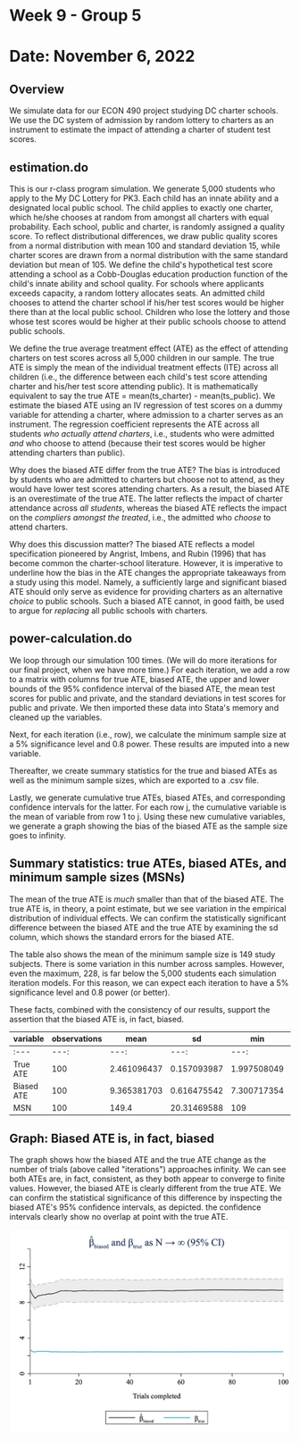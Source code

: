 # Week 9 - Group 5
# Date: November 6, 2022

## Overview
We simulate data for our ECON 490 project studying DC charter schools. We use the DC system of admission by random lottery to charters as an instrument to estimate the impact of attending a charter of student test scores.

## estimation.do
This is our r-class program simulation. We generate 5,000 students who apply to the My DC Lottery for PK3. Each child has an innate ability and a designated local public school. The child applies to exactly one charter, which he/she chooses at random from amongst all charters with equal probability. Each school, public and charter, is randomly assigned a quality score. To reflect distributional differences, we draw public quality scores from a normal distribution with mean 100 and standard deviation 15, while charter scores are drawn from a normal distribution with the same standard deviation but mean of 105. We define the child's hypothetical test score attending a school as a Cobb-Douglas education production function of the child's innate ability and school quality. For schools where applicants exceeds capacity, a random lottery allocates seats. An admitted child chooses to attend the charter school if his/her test scores would be higher there than at the local public school. Children who lose the lottery and those whose test scores would be higher at their public schools choose to attend public schools.

We define the true average treatment effect (ATE) as the effect of attending charters on test scores across all 5,000 children in our sample. The true ATE is simply the mean of the individual treatment effects (ITE) across all children (i.e., the difference between each child's test score attending charter and his/her test score attending public). It is mathematically equivalent to say the true ATE = mean(ts_charter) - mean(ts_public). We estimate the biased ATE using an IV regression of test scores on a dummy variable for attending a charter, where admission to a charter serves as an instrument. The regression coefficient represents the ATE across all students *who actually attend charters*, i.e., students who were admitted *and* who choose to attend (because their test scores would be higher attending charters than public).

Why does the biased ATE differ from the true ATE? The bias is introduced by students who are admitted to charters but choose not to attend, as they would have lower test scores attending charters. As a result, the biased ATE is an overestimate of the true ATE. The latter reflects the impact of charter attendance across *all students*, whereas the biased ATE reflects the impact on the *compliers amongst the treated*, i.e., the admitted who *choose* to attend charters.

Why does this discussion matter? The biased ATE reflects a model specification pioneered by Angrist, Imbens, and Rubin (1996) that has become common the charter-school literature. However, it is imperative to underline how the bias in the ATE changes the appropriate takeaways from a study using this model. Namely, a sufficiently large and significant biased ATE should only serve as evidence for providing charters as an alternative *choice* to public schools. Such a biased ATE cannot, in good faith, be used to argue for *replacing* all public schools with charters.

## power-calculation.do
We loop through our simulation 100 times. (We will do more iterations for our final project, when we have more time.) For each iteration, we add a row to a matrix with columns for true ATE, biased ATE, the upper and lower bounds of the 95% confidence interval of the biased ATE, the mean test scores for public and private, and the standard deviations in test scores for public and private. We then imported these data into Stata's memory and cleaned up the variables.

Next, for each iteration (i.e., row), we calculate the minimum sample size at a 5% significance level and 0.8 power. These results are imputed into a new variable.

Thereafter, we create summary statistics for the true and biased ATEs as well as the minimum sample sizes, which are exported to a .csv file.

Lastly, we generate cumulative true ATEs, biased ATEs, and corresponding confidence intervals for the latter. For each row j, the cumulative variable is the mean of variable from row 1 to j. Using these new cumulative variables, we generate a graph showing the bias of the biased ATE as the sample size goes to infinity.

## Summary statistics: true ATEs, biased ATEs, and minimum sample sizes (MSNs)

The mean of the true ATE is *much* smaller than that of the biased ATE. The true ATE is, in theory, a point estimate, but we see variation in the empirical distribution of individual effects. We can confirm the statistically significant difference between the biased ATE and the true ATE by examining the sd column, which shows the standard errors for the biased ATE.

The table also shows the mean of the minimum sample size is 149 study subjects. There is some variation in this number across samples. However, even the maximum, 228, is far below the 5,000 students each simulation iteration models. For this reason, we can expect each iteration to have a 5% significance level and 0.8 power (or better).

These facts, combined with the consistency of our results, support the assertion that the biased ATE is, in fact, biased.

| variable | observations | mean | sd | min | max |
|---|---|---|---|---| --- |
| :--- | ---: | ---: | ---: | ---: | ---: |
| True ATE | 100 | 2.461096437 | 0.157093987 | 1.997508049 | 2.842939138 |
| Biased ATE | 100 | 9.365381703 | 0.616475542 | 7.300717354 | 10.84226894 |
| MSN | 100 | 149.4 | 20.31469588 | 109 | 228 |

## Graph: Biased ATE is, in fact, biased

The graph shows how the biased ATE and the true ATE change as the number of trials (above called "iterations") approaches infinity. We can see both ATEs are, in fact, consistent, as they both appear to converge to finite values. However, the biased ATE is clearly different from the true ATE. We can confirm the statistical significance of this difference by inspecting the biased ATE's 95% confidence intervals, as depicted. the confidence intervals clearly show no overlap at point with the true ATE.

![Biased and True ATEs as N Approaches Infinity](biased_and_true_ATEs_as_N_approaches_infinity.png "Biased and True ATEs as N Approaches Infinity")